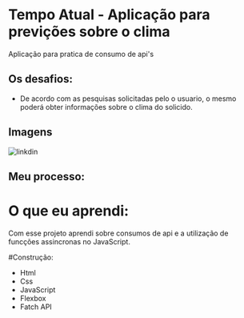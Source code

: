 # Tempo Atual - Aplicação para previções sobre o clima
Aplicação para pratica de consumo de api's

## Os desafios: 
- De acordo com as pesquisas solicitadas pelo o usuario, o mesmo poderá obter informações sobre o clima do solicido. 

## Imagens 
![linkdin](https://github.com/JhonatasWilly/Temperatura-atual/assets/41483494/85c31aaa-ca13-4428-a899-fe3f248a99cd)

## Meu processo:

# O que eu aprendi:
Com esse projeto aprendi sobre consumos de api e a utilização de funcções assincronas no JavaScript.

#Construção:
- Html
- Css 
- JavaScript
- Flexbox
- Fatch API  
